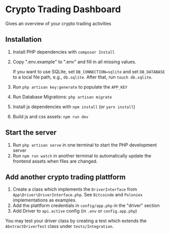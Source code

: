 # Crypto Trading Dashboard

Gives an overview of your crypto trading activities

## Installation

1. Install PHP dependencies with `composer Install`

2. Copy ".env.example" to ".env" and fill in all missing values.

    If you want to use SQLite, set `DB_CONNECTION=sqlite` and set `DB_DATABASE` to a local file path, e.g., `db.sqlite`. After that, run `touch db.sqlite`.

3. Run `php artisan key:generate` to populate the `APP_KEY`

4. Run Database Migrations: `php artisan migrate`

5. Install js dependencies with `npm install` (or `yarn install`)

6. Build js and css assets: `npm run dev`

## Start the server

1. Run `php artisan serve` in one terminal to start the PHP development server
2. Run `npm run watch` in another terminal to automatically update the frontend assets when files are changed.

## Add another crypto trading plattform

1. Create a class which implements the `DriverInterface` from `App\Driver\DriverInterface.php`. See `Bitcoinde` and `Poloniex` implementations as examples.
2. Add the plattform credentials in `config/app.php` in the "driver" section
3. Add Driver to `api.active` config (in `.env` or `config.app.php`)

You may test your driver class by creating a test which extends the `AbstractDriverTest` class under `tests/Integration`.
